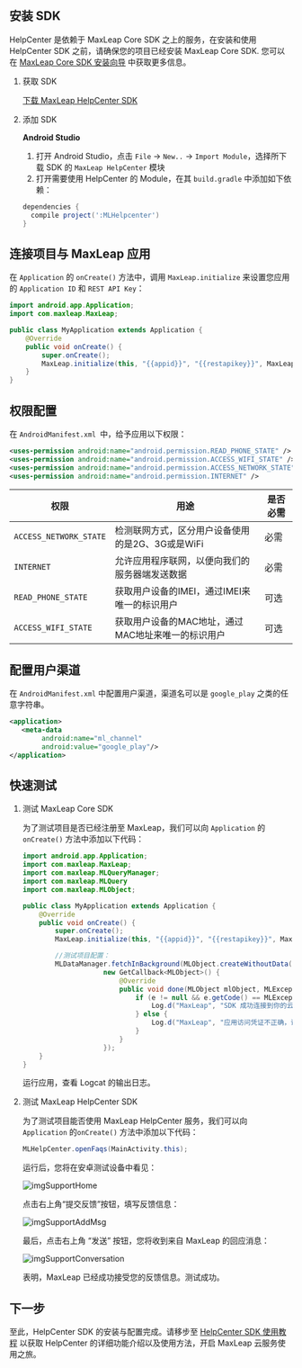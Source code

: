 ##	安装 SDK

HelpCenter 是依赖于 MaxLeap Core SDK 之上的服务，在安装和使用 HelpCenter SDK 之前，请确保您的项目已经安装 MaxLeap Core SDK. 您可以在 [MaxLeap Core SDK 安装向导](ML_DOCS_LINK_PLACEHOLDER_SDK_QUICKSTART_ANDROID) 中获取更多信息。

1. 获取 SDK

    <a class="download-sdk" href="https://github.com/MaxLeap/Demo-Support-Android" target="_blank">下载 MaxLeap HelpCenter SDK</a>

2. 添加 SDK

    **Android Studio**

    1. 	打开 Android Studio，点击 `File` -> `New..` -> `Import Module`，选择所下载 SDK 的 `MaxLeap HelpCenter` 模块
    2. 	打开需要使用 HelpCenter 的 Module，在其 `build.gradle` 中添加如下依赖：

    ```gradle
    dependencies {
      compile project(':MLHelpcenter')
    }
    ```

##	连接项目与 MaxLeap 应用

在 `Application` 的 `onCreate()` 方法中，调用 `MaxLeap.initialize` 来设置您应用的 `Application ID` 和 `REST API Key`：

```java
import android.app.Application;
import com.maxleap.MaxLeap;

public class MyApplication extends Application {
	@Override
	public void onCreate() {
		super.onCreate();
		MaxLeap.initialize(this, "{{appid}}", "{{restapikey}}", MaxLeap.REGION_CN);
	}
}
```

##	权限配置

在 `AndroidManifest.xml `中，给予应用以下权限：

```xml
<uses-permission android:name="android.permission.READ_PHONE_STATE" />
<uses-permission android:name="android.permission.ACCESS_WIFI_STATE" />
<uses-permission android:name="android.permission.ACCESS_NETWORK_STATE" />
<uses-permission android:name="android.permission.INTERNET" />
```

权限|用途|是否必需
---|---|---
`ACCESS_NETWORK_STATE`|		检测联网方式，区分用户设备使用的是2G、3G或是WiFi| 必需
`INTERNET`| 	允许应用程序联网，以便向我们的服务器端发送数据| 必需
`READ_PHONE_STATE`| 	获取用户设备的IMEI，通过IMEI来唯一的标识用户| 可选
`ACCESS_WIFI_STATE`| 	获取用户设备的MAC地址，通过MAC地址来唯一的标识用户| 可选

## 配置用户渠道

在 `AndroidManifest.xml` 中配置用户渠道，渠道名可以是 `google_play` 之类的任意字符串。

```xml
<application>
   <meta-data
        android:name="ml_channel"
        android:value="google_play"/>
</application>
```

##	快速测试

1. 测试 MaxLeap Core SDK

    为了测试项目是否已经注册至 MaxLeap，我们可以向 `Application` 的 `onCreate()` 方法中添加以下代码：

    ```java
    import android.app.Application;
    import com.maxleap.MaxLeap;
    import com.maxleap.MLQueryManager;
    import com.maxleap.MLQuery
    import com.maxleap.MLObject;

    public class MyApplication extends Application {
        @Override
        public void onCreate() {
            super.onCreate();
            MaxLeap.initialize(this, "{{appid}}", "{{restapikey}}", MaxLeap.REGION_CN);

            //测试项目配置：
            MLDataManager.fetchInBackground(MLObject.createWithoutData("foobar", "123"),
                        new GetCallback<MLObject>() {
                            @Override
                            public void done(MLObject mlObject, MLException e) {
                                if (e != null && e.getCode() == MLException.INVALID_OBJECT_ID) {
                                    Log.d("MaxLeap", "SDK 成功连接到你的云端应用！");
                                } else {
                                    Log.d("MaxLeap", "应用访问凭证不正确，请检查。");
                                }
                            }
                        });
        }
    }
    ```

    运行应用，查看 Logcat 的输出日志。

2. 测试 MaxLeap HelpCenter SDK

    为了测试项目能否使用 MaxLeap HelpCenter 服务，我们可以向 `Application` 的`onCreate()` 方法中添加以下代码：

    ```java
    MLHelpCenter.openFaqs(MainActivity.this);
    ```

    运行后，您将在安卓测试设备中看见：

    ![imgSupportHome](../../../images/imgSupportHome.png)

    点击右上角“提交反馈”按钮，填写反馈信息：

    ![imgSupportAddMsg](../../../images/imgSupportAddMsg.png)

    最后，点击右上角 “发送” 按钮，您将收到来自 MaxLeap 的回应消息：

    ![imgSupportConversation](../../../images/imgSupportConversation.png)

    表明，MaxLeap 已经成功接受您的反馈信息。测试成功。

## 下一步

至此，HelpCenter SDK 的安装与配置完成。请移步至 [HelpCenter SDK 使用教程](ML_DOCS_GUIDE_LINK_PLACEHOLDER_ANDROID#SUPPORT_ZH) 以获取 HelpCenter 的详细功能介绍以及使用方法，开启 MaxLeap 云服务使用之旅。